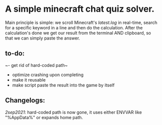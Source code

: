 # A simple minecraft chat quiz solver. 

Main principle is simple: we scroll Minecraft's _latest.log_ in real-time, search for a specific keyword in a line and then do the calculation. After the calculation's done we get our result from the terminal AND clipboard, so that we can simply paste the answer. 

## to-do: 
~- get rid of hard-coded path~
- optimize crashing upon completing
- make it reusable
- make script paste the result into the game by itself

## Changelogs: 

_2sep2021_: hard-coded path is now gone, it uses either ENVVAR like "%AppData%" or expands home path. 